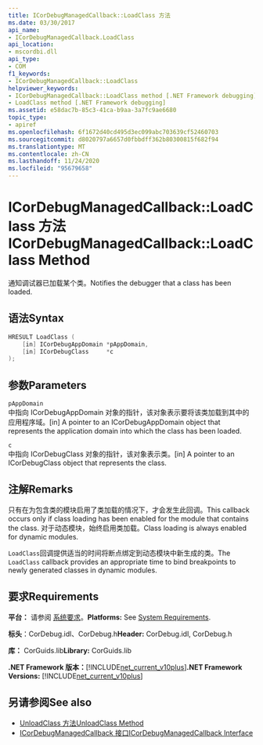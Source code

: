```yaml
---
title: ICorDebugManagedCallback::LoadClass 方法
ms.date: 03/30/2017
api_name:
- ICorDebugManagedCallback.LoadClass
api_location:
- mscordbi.dll
api_type:
- COM
f1_keywords:
- ICorDebugManagedCallback::LoadClass
helpviewer_keywords:
- ICorDebugManagedCallback::LoadClass method [.NET Framework debugging]
- LoadClass method [.NET Framework debugging]
ms.assetid: e58dac7b-85c3-41ca-b9aa-3a7fc9ae6680
topic_type:
- apiref
ms.openlocfilehash: 6f1672d40cd495d3ec099abc703639cf52460703
ms.sourcegitcommit: d8020797a6657d0fbbdff362b80300815f682f94
ms.translationtype: MT
ms.contentlocale: zh-CN
ms.lasthandoff: 11/24/2020
ms.locfileid: "95679658"
---
```

# <a name="icordebugmanagedcallbackloadclass-method"></a><span data-ttu-id="6d4dc-102">ICorDebugManagedCallback::LoadClass 方法</span><span class="sxs-lookup"><span data-stu-id="6d4dc-102">ICorDebugManagedCallback::LoadClass Method</span></span>

<span data-ttu-id="6d4dc-103">通知调试器已加载某个类。</span><span class="sxs-lookup"><span data-stu-id="6d4dc-103">Notifies the debugger that a class has been loaded.</span></span>  
  
## <a name="syntax"></a><span data-ttu-id="6d4dc-104">语法</span><span class="sxs-lookup"><span data-stu-id="6d4dc-104">Syntax</span></span>  
  
```cpp  
HRESULT LoadClass (  
    [in] ICorDebugAppDomain *pAppDomain,  
    [in] ICorDebugClass     *c  
);  
```  
  
## <a name="parameters"></a><span data-ttu-id="6d4dc-105">参数</span><span class="sxs-lookup"><span data-stu-id="6d4dc-105">Parameters</span></span>  

 `pAppDomain`  
 <span data-ttu-id="6d4dc-106">中指向 ICorDebugAppDomain 对象的指针，该对象表示要将该类加载到其中的应用程序域。</span><span class="sxs-lookup"><span data-stu-id="6d4dc-106">[in] A pointer to an ICorDebugAppDomain object that represents the application domain into which the class has been loaded.</span></span>  
  
 `c`  
 <span data-ttu-id="6d4dc-107">中指向 ICorDebugClass 对象的指针，该对象表示类。</span><span class="sxs-lookup"><span data-stu-id="6d4dc-107">[in] A pointer to an ICorDebugClass object that represents the class.</span></span>  
  
## <a name="remarks"></a><span data-ttu-id="6d4dc-108">注解</span><span class="sxs-lookup"><span data-stu-id="6d4dc-108">Remarks</span></span>  

 <span data-ttu-id="6d4dc-109">只有在为包含类的模块启用了类加载的情况下，才会发生此回调。</span><span class="sxs-lookup"><span data-stu-id="6d4dc-109">This callback occurs only if class loading has been enabled for the module that contains the class.</span></span> <span data-ttu-id="6d4dc-110">对于动态模块，始终启用类加载。</span><span class="sxs-lookup"><span data-stu-id="6d4dc-110">Class loading is always enabled for dynamic modules.</span></span>  
  
 <span data-ttu-id="6d4dc-111">`LoadClass`回调提供适当的时间将断点绑定到动态模块中新生成的类。</span><span class="sxs-lookup"><span data-stu-id="6d4dc-111">The `LoadClass` callback provides an appropriate time to bind breakpoints to newly generated classes in dynamic modules.</span></span>  
  
## <a name="requirements"></a><span data-ttu-id="6d4dc-112">要求</span><span class="sxs-lookup"><span data-stu-id="6d4dc-112">Requirements</span></span>  

 <span data-ttu-id="6d4dc-113">**平台：** 请参阅 [系统要求](../../get-started/system-requirements.md)。</span><span class="sxs-lookup"><span data-stu-id="6d4dc-113">**Platforms:** See [System Requirements](../../get-started/system-requirements.md).</span></span>  
  
 <span data-ttu-id="6d4dc-114">**标头**：CorDebug.idl、CorDebug.h</span><span class="sxs-lookup"><span data-stu-id="6d4dc-114">**Header:** CorDebug.idl, CorDebug.h</span></span>  
  
 <span data-ttu-id="6d4dc-115">**库：** CorGuids.lib</span><span class="sxs-lookup"><span data-stu-id="6d4dc-115">**Library:** CorGuids.lib</span></span>  
  
 <span data-ttu-id="6d4dc-116">**.NET Framework 版本：**[!INCLUDE[net_current_v10plus](../../../../includes/net-current-v10plus-md.md)]</span><span class="sxs-lookup"><span data-stu-id="6d4dc-116">**.NET Framework Versions:** [!INCLUDE[net_current_v10plus](../../../../includes/net-current-v10plus-md.md)]</span></span>  
  
## <a name="see-also"></a><span data-ttu-id="6d4dc-117">另请参阅</span><span class="sxs-lookup"><span data-stu-id="6d4dc-117">See also</span></span>

- [<span data-ttu-id="6d4dc-118">UnloadClass 方法</span><span class="sxs-lookup"><span data-stu-id="6d4dc-118">UnloadClass Method</span></span>](icordebugmanagedcallback-unloadclass-method.md)
- [<span data-ttu-id="6d4dc-119">ICorDebugManagedCallback 接口</span><span class="sxs-lookup"><span data-stu-id="6d4dc-119">ICorDebugManagedCallback Interface</span></span>](icordebugmanagedcallback-interface.md)
